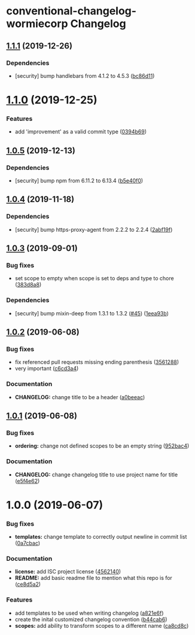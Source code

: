 # conventional-changelog-wormiecorp Changelog

## [1.1.1](https://github.com/WormieCorp/conventional-changelog-wormiecorp/compare/v1.1.0...v1.1.1) (2019-12-26)


### Dependencies

* [security] bump handlebars from 4.1.2 to 4.5.3 ([bc86d11](https://github.com/WormieCorp/conventional-changelog-wormiecorp/commit/bc86d11))

# [1.1.0](https://github.com/WormieCorp/conventional-changelog-wormiecorp/compare/v1.0.5...v1.1.0) (2019-12-25)


### Features

* add 'improvement' as a valid commit type ([0394b69](https://github.com/WormieCorp/conventional-changelog-wormiecorp/commit/0394b69))

## [1.0.5](https://github.com/WormieCorp/conventional-changelog-wormiecorp/compare/v1.0.4...v1.0.5) (2019-12-13)


### Dependencies

* [security] bump npm from 6.11.2 to 6.13.4 ([b5e40f0](https://github.com/WormieCorp/conventional-changelog-wormiecorp/commit/b5e40f0))

## [1.0.4](https://github.com/WormieCorp/conventional-changelog-wormiecorp/compare/v1.0.3...v1.0.4) (2019-11-18)


### Dependencies

* [security] bump https-proxy-agent from 2.2.2 to 2.2.4 ([2abf19f](https://github.com/WormieCorp/conventional-changelog-wormiecorp/commit/2abf19f))

## [1.0.3](https://github.com/WormieCorp/conventional-changelog-wormiecorp/compare/v1.0.2...v1.0.3) (2019-09-01)


### Bug fixes

* set scope to empty when scope is set to deps and type to chore ([383d8a8](https://github.com/WormieCorp/conventional-changelog-wormiecorp/commit/383d8a8))


### Dependencies

* [security] bump mixin-deep from 1.3.1 to 1.3.2 ([#45](https://github.com/WormieCorp/conventional-changelog-wormiecorp/issues//45)) ([1eea93b](https://github.com/WormieCorp/conventional-changelog-wormiecorp/commit/1eea93b))

## [1.0.2](https://github.com/WormieCorp/conventional-changelog-wormiecorp/compare/v1.0.1...v1.0.2) (2019-06-08)


### Bug fixes

* fix referenced pull requests missing ending parenthesis ([3561288](https://github.com/WormieCorp/conventional-changelog-wormiecorp/commit/3561288))
* very important ([c6cd3a4](https://github.com/WormieCorp/conventional-changelog-wormiecorp/commit/c6cd3a4))


### Documentation

* **CHANGELOG:** change title to be a header ([a0beeac](https://github.com/WormieCorp/conventional-changelog-wormiecorp/commit/a0beeac))

## [1.0.1](https://github.com/WormieCorp/conventional-changelog-wormiecorp/compare/v1.0.0...v1.0.1) (2019-06-08)


### Bug fixes

* **ordering:** change not defined scopes to be an empty string ([952bac4](https://github.com/WormieCorp/conventional-changelog-wormiecorp/commit/952bac4))


### Documentation

* **CHANGELOG:** change changelog title to use project name for title ([e5f4e62](https://github.com/WormieCorp/conventional-changelog-wormiecorp/commit/e5f4e62))

# 1.0.0 (2019-06-07)


### Bug fixes

* **templates:** change template to correctly output newline in commit list ([0a7cbac](https://github.com/WormieCorp/conventional-changelog-wormiecorp/commit/0a7cbac))


### Documentation

* **license:** add ISC project license ([4562140](https://github.com/WormieCorp/conventional-changelog-wormiecorp/commit/4562140))
* **README:** add basic readme file to mention what this repo is for ([ce8d5a2](https://github.com/WormieCorp/conventional-changelog-wormiecorp/commit/ce8d5a2))


### Features

* add templates to be used when writing changelog ([a821e6f](https://github.com/WormieCorp/conventional-changelog-wormiecorp/commit/a821e6f))
* create the inital customized changelog convention ([b44cab6](https://github.com/WormieCorp/conventional-changelog-wormiecorp/commit/b44cab6))
* **scopes:** add ability to transform scopes to a different name ([ca8cd8c](https://github.com/WormieCorp/conventional-changelog-wormiecorp/commit/ca8cd8c))

